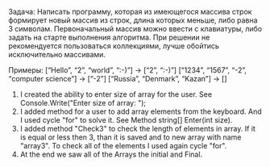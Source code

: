 Задача: Написать программу, которая из имеющегося массива строк формирует новый массив из строк, 
длина которых меньше, либо равна 3 символам. Первоначальный массив можно ввести с 
клавиатуры, либо задать на старте выполнения алгоритма. При решении 
не рекомендуется пользоваться коллекциями, лучше обойтись исключительно массивами.

Примеры:
[“Hello”, “2”, “world”, “:-)”] → [“2”, “:-)”]
[“1234”, “1567”, “-2”, “computer science”] → [“-2”]
[“Russia”, “Denmark”, “Kazan”] → []


1. I created the ability to enter size of array for the user. See Console.Write("Enter size of array: ");
2. I added method for a user to add array elements from the keyboard. And I used cycle "for" to solve it. See Method string[] Enter(int size).
3. I added method "Check3" to check the length of elements in array. If it is equal or less then 3, than it is saved and to new array with name "array3". 
To check all of the elements I used again cycle "for".
4. At the end we saw all of the Arrays the initial and Final.  
